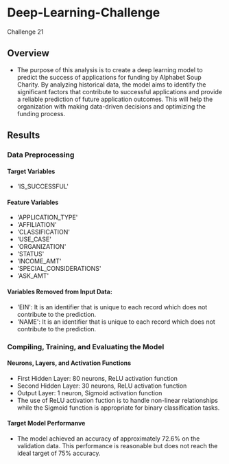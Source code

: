 # Deep-Learning-Challenge
Challenge 21
## Overview
- The purpose of this analysis is to create a deep learning model to predict the success of applications for funding by Alphabet Soup Charity. By analyzing historical data, the model aims to identify the significant factors that contribute to successful applications and provide a reliable prediction of future application outcomes. This will help the organization with making data-driven decisions and optimizing the funding process.
## Results

### Data Preprocessing
#### Target Variables
- 'IS_SUCCESSFUL'
#### Feature Variables
- 'APPLICATION_TYPE'
- 'AFFILIATION'
- 'CLASSIFICATION'
- 'USE_CASE'
- 'ORGANIZATION'
- 'STATUS'
- 'INCOME_AMT'
- 'SPECIAL_CONSIDERATIONS'
- 'ASK_AMT'
#### Variables Removed from Input Data:
- 'EIN': It is an identifier that is unique to each record which does not contribute to the prediction.
- 'NAME': It is an identifier that is unique to each record which does not contribute to the prediction.

### Compiling, Training, and Evaluating the Model
#### Neurons, Layers, and Activation Functions
- First Hidden Layer: 80 neurons, ReLU activation function
- Second Hidden Layer: 30 neurons, ReLU activation function
- Output Layer: 1 neuron, Sigmoid activation function
- The use of ReLU activation fuction is to handle non-linear relationships while the Sigmoid function is appropriate for binary classification tasks.
#### Target Model Performanve
- The model achieved an accuracy of approximately 72.6% on the validation data. This performance is reasonable but does not reach the ideal target of 75% accuracy.
